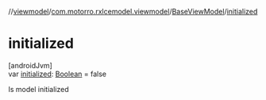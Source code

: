 //[viewmodel](../../../index.md)/[com.motorro.rxlcemodel.viewmodel](../index.md)/[BaseViewModel](index.md)/[initialized](initialized.md)

# initialized

[androidJvm]\
var [initialized](initialized.md): [Boolean](https://kotlinlang.org/api/latest/jvm/stdlib/kotlin/-boolean/index.html) = false

Is model initialized
